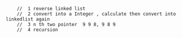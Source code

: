         //  1 reverse linked list
        //  2 convert into a Integer , calculate then convert into linkedlist again
        //  3 n th two pointer  9 9 8, 9 8 9
        //  4 recursion
